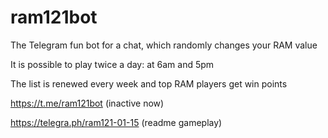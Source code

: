# ram121bot

The Telegram fun bot for a chat, which randomly changes your RAM value

It is possible to play twice a day: at 6am and 5pm

The list is renewed every week and top RAM players get win points

https://t.me/ram121bot (inactive now)

https://telegra.ph/ram121-01-15 (readme gameplay)
